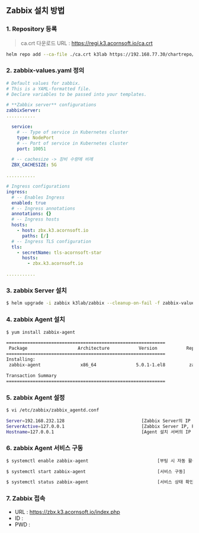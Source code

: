 ## Zabbix 설치 방법

### 1. Repository 등록
> ca.crt  다운로드 URL : https://regi.k3.acornsoft.io/ca.crt
```sh
helm repo add --ca-file ./ca.crt k3lab https://192.168.77.30/chartrepo/k3lab-charts
```

### 2. zabbix-values.yaml 정의
```yaml
# Default values for zabbix.
# This is a YAML-formatted file.
# Declare variables to be passed into your templates.

# **Zabbix server** configurations
zabbixServer:
...........

  service:
    # -- Type of service in Kubernetes cluster
    type: NodePort
    # -- Port of service in Kubernetes cluster
    port: 10051

  # -- cachesize -> 장비 수량에 비례
  ZBX_CACHESIZE: 5G

...........

# Ingress configurations
ingress:
  # -- Enables Ingress
  enabled: true
  # -- Ingress annotations
  annotations: {}
  # -- Ingress hosts
  hosts:
    - host: zbx.k3.acornsoft.io
      paths: [/]
  # -- Ingress TLS configuration
  tls:
    - secretName: tls-acornsoft-star
      hosts:
        - zbx.k3.acornsoft.io

...........

```

### 3. zabbix Server 설치
```sh
$ helm upgrade -i zabbix k3lab/zabbix --cleanup-on-fail -f zabbix-values.yaml -n namespaces
```

### 4. zabbix Agent 설치
```sh
$ yum install zabbix-agent

============================================================
 Package                   Architecture           Version           Repository           Size
============================================================
Installing:
 zabbix-agent               x86_64               5.0.1-1.el8         zabbix              454 k

Transaction Summary
============================================================
```

### 5. zabbix Agent 설정
```sh
$ vi /etc/zabbix/zabbix_agentd.conf

Server=192.168.232.128                             [Zabbix Server의 IP 또는 호스트 이름]
ServerActive=127.0.0.1                             [Zabbix Server IP, PORT]
Hostname=127.0.0.1                                 [Agent 설치 서버의 IP 또는 호스트 이름]

```

### 6. zabbix Agent 서비스 구동
```sh
$ systemctl enable zabbix-agent                          [부팅 시 자동 활성화]

$ systemctl start zabbix-agent                           [서비스 구동]

$ systemctl status zabbix-agent                          [서비스 상태 확인]

```

### 7. Zabbix 접속
- URL : https://zbx.k3.acornsoft.io/index.php
- ID :
- PWD :

